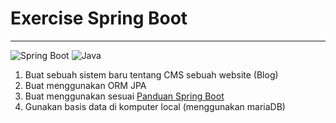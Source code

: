 # Exercise Spring Boot
---

![Spring Boot](https://img.shields.io/badge/Spring_Boot-F2F4F9?style=for-the-badge&logo=spring-boot)
![Java](https://img.shields.io/badge/Java-df1e22?logo=java&logoColor=white&logoWidth=10&style=for-the-badge)

1. Buat sebuah sistem baru tentang CMS sebuah website (Blog)
2. Buat menggunakan ORM JPA
3. Buat menggunakan sesuai [Panduan Spring Boot](https://github.com/OctavianCahyadi/Panduan-Spring/blob/master/springboot/PANDUAN.md)
4. Gunakan basis data di komputer local (menggunakan mariaDB)